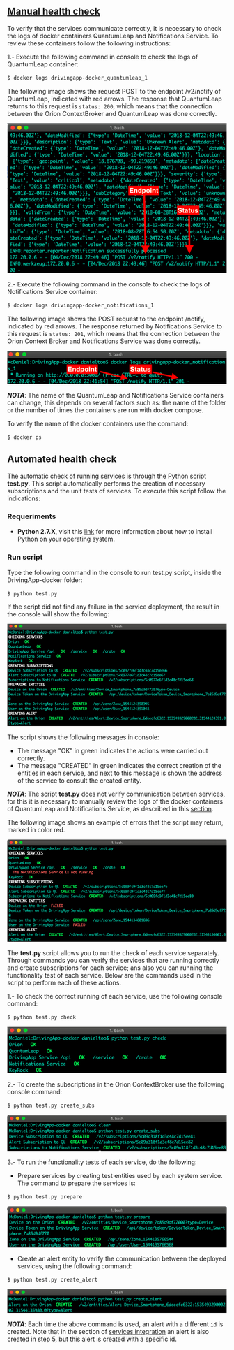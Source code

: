 ## [Manual health check](#manual-health-check)

To verify that the services communicate correctly, it is necessary to check the logs of docker containers QuantumLeap and Notifications Service. To review these containers follow the following instructions:

1.- Execute the following command in console to check the logs of QuantumLeap container:

```sh
$ docker logs drivingapp-docker_quantumleap_1
```

The following image shows the request POST to the endpoint /v2/notify of QuantumLeap, indicated with red arrows. The response that QuantumLeap returns to this request is `status: 200`, which means that the connection between the Orion ContextBroker and QuantumLeap was done correctly.

![Docker Logs QuantumLeap](./img/manualReview1.png)

2.- Execute the following command in the console to check the logs of Notifications Service container:

```sh
$ docker logs drivingapp-docker_notifications_1
```

The following image shows the POST request to the endpoint /notify, indicated by red arrows. The response returned by Notifications Service to this request is `status: 201`, which means that the connection between the Orion Context Broker and Notifications Service was done correctly.

![Docker Logs Notificatiosn Service](./img/manualReview2.png)

***NOTA***: The name of the QuantumLeap and Notifications Service containers can change, this depends on several factors such as: the name of the folder or the number of times the containers are run with docker compose. 

To verify the name of the docker containers use the command:

```sh
$ docker ps 
```

## Automated health check 

The automatic check of running services is through the Python script **test.py**. This script automatically performs the creation of  necessary subscriptions and the unit tests of services. To execute this script follow the indications: 

### Requeriments

- **Python 2.7.X**, visit this [link](https://www.python.org/downloads/release/python-2715/) for more information about how to install Python on your operating system.

### Run script

Type the following command in the console to run test.py script, inside the DrivingApp-docker folder:

```sh
$ python test.py
```

If the script did not find any failure in the service deployment, the result in the console will show the following:

![Ejecución script test.py](./img/automatedReview1.png)

The script shows the following messages in console:

- The message "OK" in green indicates the actions were carried out correctly.
- The message "CREATED" in green indicates the correct creation of the entities in each service, and next to this message is shown the address of the service to consult the created entity.

***NOTA***: The script **test.py** does not verify communication between services, for this it is necessary to manually review the logs of the docker containers of QuantumLeap and Notifications Service, as described in this [section](./checks.md#manual-health-check).

The following image shows an example of errors that the script may return, marked in color red.

![Posibles errores que retorna el script test.py](./img/automatedReview2.png)

The **test.py** script allows you to run the check of each service separately. Through commands you can verify the services that are running correctly and create subscriptions for each service; ans also you can running the functionality test of each service. Below are the commands used in the script to perform each of these actions.

1.- To check the correct running of each service, use the following console command:

```sh
$ python test.py check
```

![Revisar la ejecución de cada servicio](./img/automatedReview3.png)

2.- To create the subscriptions in the Orion ContextBroker use the following console command: 

```sh
$ python test.py create_subs
```

![Creación e suscripciones en el Orion](./img/automatedReview4.png)

3.- To run the functionality tests of each service, do the following:

- Prepare services by creating test entities used by each system service. The command to prepare the services is: 

```sh
$ python test.py prepare
```

![Preparar los servicios creando entidades](./img/automatedReview5.png)  

- Create an alert entity to verify the communication between the deployed services, using the following command: 

```sh
$ python test.py create_alert
```

![Crear una entidad de alerta](./img/automatedReview6.png)

***NOTA***: Each time the above command is used, an alert with a different `id` is created. Note that in the section of [services integration](./tests.md#services-integration-creating-entities) an alert is also created in step 5, but this alert is created with a specific id.
